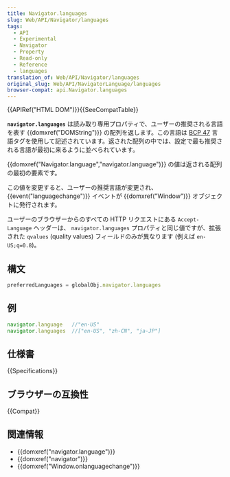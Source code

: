 ```yaml
---
title: Navigator.languages
slug: Web/API/Navigator/languages
tags:
  - API
  - Experimental
  - Navigator
  - Property
  - Read-only
  - Reference
  - languages
translation_of: Web/API/Navigator/languages
original_slug: Web/API/NavigatorLanguage/languages
browser-compat: api.Navigator.languages
---
```

{{APIRef("HTML DOM")}}{{SeeCompatTable}}

**`navigator.languages`** は読み取り専用プロパティで、ユーザーの推奨される言語を表す {{domxref("DOMString")}} の配列を返します。この言語は [BCP 47](http://tools.ietf.org/html/bcp47) 言語タグを使用して記述されています。返された配列の中では、設定で最も推奨される言語が最初に来るように並べられています。

{{domxref("Navigator.language","navigator.language")}} の値は返される配列の最初の要素です。

この値を変更すると、ユーザーの推奨言語が変更され、 {{event("languagechange")}} イベントが {{domxref("Window")}} オブジェクトに発行されます。

ユーザーのブラウザーからのすべての HTTP リクエストにある `Accept-Language` ヘッダーは、 `navigator.languages` プロパティと同じ値ですが、拡張された `qvalues` (quality values) フィールドのみが異なります (例えば `en-US;q=0.8`)。

## 構文

```js
preferredLanguages = globalObj.navigator.languages
```

## 例

```js
navigator.language   //"en-US"
navigator.languages  //["en-US", "zh-CN", "ja-JP"]
```

## 仕様書

{{Specifications}}

## ブラウザーの互換性

{{Compat}}

## 関連情報

- {{domxref("navigator.language")}}
- {{domxref("navigator")}}
- {{domxref("Window.onlanguagechange")}}
